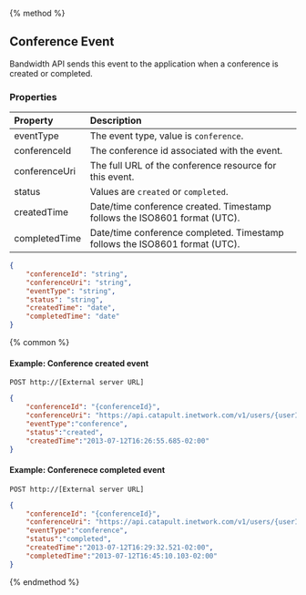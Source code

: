 {% method %}
## Conference Event
Bandwidth API sends this event to the application when a conference is created or completed.

### Properties
| Property      | Description                                                                 |
|:--------------|:----------------------------------------------------------------------------|
| eventType     | The event type, value is `conference`.                                      |
| conferenceId  | The conference id associated with the event.                                |
| conferenceUri | The full URL of the conference resource for this event.                     |
| status        | Values are `created` or `completed`.                                        |
| createdTime   | Date/time conference created. Timestamp follows the ISO8601 format (UTC).   |
| completedTime | Date/time conference completed. Timestamp follows the ISO8601 format (UTC). |

```json
{
    "conferenceId": "string",
    "conferenceUri": "string",
    "eventType": "string",
    "status": "string",
    "createdTime": "date",
    "completedTime": "date"
}
```

{% common %}

#### Example: Conference created event

```
POST http://[External server URL]
```

```json
{
    "conferenceId": "{conferenceId}",
    "conferenceUri": "https://api.catapult.inetwork.com/v1/users/{userId}/conferences/{conferenceId}",
    "eventType":"conference",
    "status":"created",
    "createdTime":"2013-07-12T16:26:55.685-02:00"
}
```

#### Example: Conferenece completed event

```
POST http://[External server URL]
```

```json
{
    "conferenceId": "{conferenceId}",
    "conferenceUri": "https://api.catapult.inetwork.com/v1/users/{userId}/conferences/{conferenceId}",
    "eventType":"conference",
    "status":"completed",
    "createdTime":"2013-07-12T16:29:32.521-02:00",
    "completedTime":"2013-07-12T16:45:10.103-02:00"
}
```
{% endmethod %}

